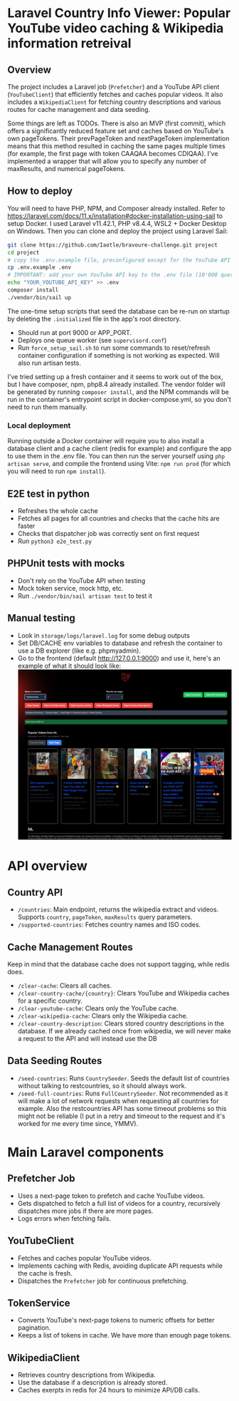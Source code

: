 # Laravel Country Info Viewer: Popular YouTube video caching & Wikipedia information retreival
## Overview
The project includes a Laravel job (`Prefetcher`) and a YouTube API client (`YouTubeClient`) that efficiently fetches and caches popular videos. It also includes a `WikipediaClient` for fetching country descriptions and various routes for cache management and data seeding.

Some things are left as TODOs. There is also an MVP (first commit), which offers a significantly reduced feature set and caches based on YouTube's own pageTokens. Their prevPageToken and nextPageToken implementation means that this method resulted in caching the same pages multiple times (for example, the first page with token CAAQAA becomes CDIQAA). I've implemented a wrapper that will allow you to specify any number of maxResults, and numerical pageTokens.

## How to deploy
You will need to have PHP, NPM, and Composer already installed. Refer to https://laravel.com/docs/11.x/installation#docker-installation-using-sail to setup Docker. I used Laravel v11.42.1, PHP v8.4.4, WSL2 + Docker Desktop on Windows.
Then you can clone and deploy the project using Laravel Sail:
```bash
git clone https://github.com/Iaotle/bravoure-challenge.git project
cd project
# copy the .env.example file, preconfigured except for the YouTube API key.
cp .env.example .env
# IMPORTANT: add your own YouTube API key to the .env file (10'000 queries a day for free)
echo "YOUR_YOUTUBE_API_KEY" >> .env
composer install
./vendor/bin/sail up
```
The one-time setup scripts that seed the database can be re-run on startup by deleting the `.initialized` file in the app's root directory.
- Should run at port 9000 or APP_PORT.
- Deploys one queue worker (see `supervisord.conf`)
- Run `force_setup_sail.sh` to run some commands to reset/refresh container configuration if something is not working as expected. Will also run artisan tests.

I've tried setting up a fresh container and it seems to work out of the box, but I have composer, npm, php8.4 already installed. The vendor folder will be generated by running `composer install`, and the NPM commands will be run in the container's entrypoint script in docker-compose.yml, so you don't need to run them manually.

### Local deployment
Running outside a Docker container will require you to also install a database client and a cache client (redis for example) and configure the app to use them in the .env file. You can then run the server yourself using `php artisan serve`, and compile the frontend using Vite: `npm run prod` (for which you will need to run `npm install`).


## E2E test in python
- Refreshes the whole cache
- Fetches all pages for all countries and checks that the cache hits are faster
- Checks that dispatcher job was correctly sent on first request
- Run `python3 e2e_test.py`

## PHPUnit tests with mocks
- Don't rely on the YouTube API when testing
- Mock token service, mock http, etc.
- Run `./vendor/bin/sail artisan test` to test it


## Manual testing
- Look in `storage/logs/laravel.log` for some debug outputs
- Set DB/CACHE env variables to database and refresh the container to use a DB explorer (like e.g. phpmyadmin).
- Go to the frontend (default http://127.0.0.1:9000) and use it, here's an example of what it should look like:
![frontend](image.png)


# API overview


## Country API
- `/countries`: Main endpoint, returns the wikipedia extract and videos. Supports `country`, `pageToken`, `maxResults` query parameters.
- `/supported-countries`: Fetches country names and ISO codes.

## Cache Management Routes
Keep in mind that the database cache does not support tagging, while redis does.
- `/clear-cache`: Clears all caches.
- `/clear-country-cache/{country}`: Clears YouTube and Wikipedia caches for a specific country.
- `/clear-youtube-cache`: Clears only the YouTube cache.
- `/clear-wikipedia-cache`: Clears only the Wikipedia cache.
- `/clear-country-description`: Clears stored country descriptions in the database. If we already cached once from wikipedia, we will never make a request to the API and will instead use the DB

## Data Seeding Routes
- `/seed-countries`: Runs `CountrySeeder`. Seeds the default list of countries without talking to restcountries, so it should always work.
- `/seed-full-countries`: Runs `FullCountrySeeder`. Not recommended as it will make a lot of network requests when requesting all countries for example. Also the restcountries API has some timeout problems so this might not be reliable (I put in a retry and timeout to the request and it's worked for me every time since, YMMV).


# Main Laravel components

## Prefetcher Job
- Uses a next-page token to prefetch and cache YouTube videos.
- Gets dispatched to fetch a full list of videos for a country, recursively dispatches more jobs if there are more pages.
- Logs errors when fetching fails.

## YouTubeClient
- Fetches and caches popular YouTube videos.
- Implements caching with Redis, avoiding duplicate API requests while the cache is fresh.
- Dispatches the `Prefetcher` job for continuous prefetching.

## TokenService
- Converts YouTube's next-page tokens to numeric offsets for better pagination.
- Keeps a list of tokens in cache. We have more than enough page tokens.


## WikipediaClient
- Retrieves country descriptions from Wikipedia.
- Use the database if a description is already stored.
- Caches exerpts in redis for 24 hours to minimize API/DB calls.
